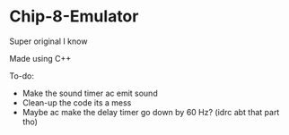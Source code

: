 # Chip-8-Emulator
 Super original I know

 Made using C++

 To-do:
 - Make the sound timer ac emit sound
 - Clean-up the code its a mess
 - Maybe ac make the delay timer go down by 60 Hz? (idrc abt that part tho)
